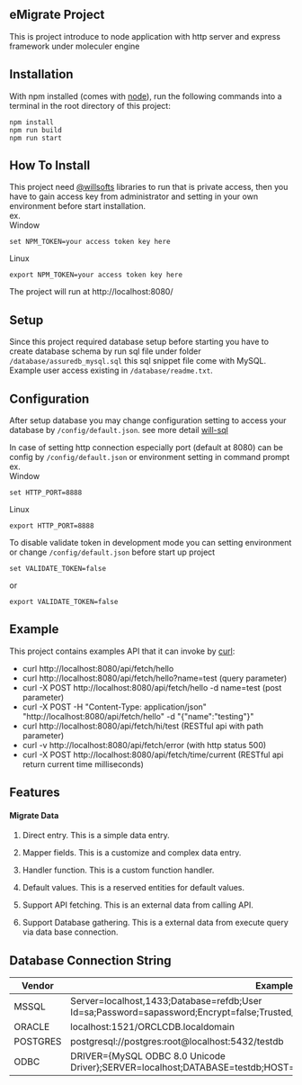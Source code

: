 ## eMigrate Project

This is project introduce to node application with http server and express framework under moleculer engine

## Installation

With npm installed (comes with [node](https://nodejs.org/en/)), run the following commands into a terminal in the root directory of this project:

```shell
npm install
npm run build
npm run start
```

## How To Install
This project need [@willsofts](https://github.com/willsofts) libraries to run that is private access, then you have to gain access key from administrator and setting in your own environment before start installation. \
ex. \
Window

    set NPM_TOKEN=your access token key here

Linux

    export NPM_TOKEN=your access token key here


The project will run at http://localhost:8080/

## Setup
Since this project required database setup before starting you have to create database schema by run sql file under folder `/database/assuredb_mysql.sql` this sql snippet file come with MySQL. Example user access existing in `/database/readme.txt`.

## Configuration
After setup database you may change configuration setting to access your database by `/config/default.json`. see more detail [will-sql](https://github.com/willsofts/will-sql)

In case of setting http connection especially port (default at 8080) can be config by `/config/default.json` or environment setting in command prompt \
ex. \
Window 

    set HTTP_PORT=8888 

Linux 

    export HTTP_PORT=8888 

To disable validate token in development mode you can setting environment or change `/config/default.json` before start up project 

    set VALIDATE_TOKEN=false

or
    
    export VALIDATE_TOKEN=false

## Example

This project contains examples API that it can invoke by [curl](https://curl.se/download.html):

* curl http://localhost:8080/api/fetch/hello 
* curl http://localhost:8080/api/fetch/hello?name=test  (query parameter)
* curl -X POST http://localhost:8080/api/fetch/hello -d name=test  (post parameter)
* curl -X POST -H "Content-Type: application/json" "http://localhost:8080/api/fetch/hello" -d "{\"name\":\"testing\"}"
* curl http://localhost:8080/api/fetch/hi/test (RESTful api with path parameter)
* curl -v http://localhost:8080/api/fetch/error (with http status 500)
* curl -X POST http://localhost:8080/api/fetch/time/current (RESTful api return current time milliseconds)

## Features

#### Migrate Data

1. Direct entry.
This is a simple data entry.

2. Mapper fields.
This is a customize and complex data entry.

3. Handler function.
This is a custom function handler.

4. Default values.
This is a reserved entities for default values.

5. Support API fetching.
This is an external data from calling API.

6. Support Database gathering.
This is a external data from execute query via data base connection.


## Database Connection String

| Vendor | Example |
| -------- | ----------- |
| MSSQL | Server=localhost,1433;Database=refdb;User Id=sa;Password=sapassword;Encrypt=false;Trusted_Connection=Yes; |
| ORACLE | localhost:1521/ORCLCDB.localdomain |
| POSTGRES | postgresql://postgres:root@localhost:5432/testdb |
| ODBC | DRIVER={MySQL ODBC 8.0 Unicode Driver};SERVER=localhost;DATABASE=testdb;HOST=localhost;PORT=3306;UID=root;PWD=root; |

